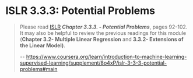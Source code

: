 # ISLR 3.3.3: Potential Problems
> 
> Please read [ISLR](https://www.statlearning.com/ "ISLR") **_Chapter 3.3.3\. - Potential Problems_**, pages 92-102\. It may also be helpful to review the previous readings for this module (**Chapter 3.2- Multiple Linear Regression** and **3.3.2- Extensions of the Linear Model)**.
>
> -- https://www.coursera.org/learn/introduction-to-machine-learning-supervised-learning/supplement/8o4xP/islr-3-3-3-potential-problems#main
